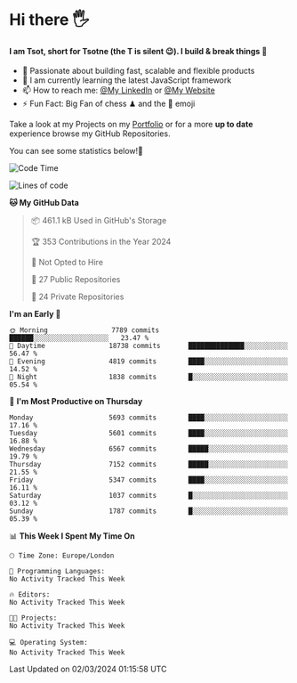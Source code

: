 # Hi there :raised_hand_with_fingers_splayed:
#### I am Tsot, short for Tsotne (the T is silent :wink:). I build & break things :space_invader:
- :telescope: Passionate about building fast, scalable and flexible products
- :seedling: I am currently learning the latest JavaScript framework 
- :mailbox: How to reach me: [@My LinkedIn](https://www.linkedin.com/in/tsotne-gvadzabia/) or [@My Website](https://tsotne.co.uk/contact)
- :zap: Fun Fact: Big Fan of chess ♟ and the 👾 emoji

Take a look at my Projects on my [Portfolio](https://tsotne.co.uk/) or for a more **up to date** experience browse my GitHub Repositories.

You can see some statistics below!:space_invader:
<!--START_SECTION:waka-->
![Code Time](http://img.shields.io/badge/Code%20Time-761%20hrs%202%20mins-blue)

![Lines of code](https://img.shields.io/badge/From%20Hello%20World%20I%27ve%20Written-12.0%20million%20lines%20of%20code-blue)

**🐱 My GitHub Data** 

> 📦 461.1 kB Used in GitHub's Storage 
 > 
> 🏆 353 Contributions in the Year 2024
 > 
> 🚫 Not Opted to Hire
 > 
> 📜 27 Public Repositories 
 > 
> 🔑 24 Private Repositories 
 > 
**I'm an Early 🐤** 

```text
🌞 Morning                7789 commits        ██████░░░░░░░░░░░░░░░░░░░   23.47 % 
🌆 Daytime                18738 commits       ██████████████░░░░░░░░░░░   56.47 % 
🌃 Evening                4819 commits        ████░░░░░░░░░░░░░░░░░░░░░   14.52 % 
🌙 Night                  1838 commits        █░░░░░░░░░░░░░░░░░░░░░░░░   05.54 % 
```
📅 **I'm Most Productive on Thursday** 

```text
Monday                   5693 commits        ████░░░░░░░░░░░░░░░░░░░░░   17.16 % 
Tuesday                  5601 commits        ████░░░░░░░░░░░░░░░░░░░░░   16.88 % 
Wednesday                6567 commits        █████░░░░░░░░░░░░░░░░░░░░   19.79 % 
Thursday                 7152 commits        █████░░░░░░░░░░░░░░░░░░░░   21.55 % 
Friday                   5347 commits        ████░░░░░░░░░░░░░░░░░░░░░   16.11 % 
Saturday                 1037 commits        █░░░░░░░░░░░░░░░░░░░░░░░░   03.12 % 
Sunday                   1787 commits        █░░░░░░░░░░░░░░░░░░░░░░░░   05.39 % 
```


📊 **This Week I Spent My Time On** 

```text
🕑︎ Time Zone: Europe/London

💬 Programming Languages: 
No Activity Tracked This Week

🔥 Editors: 
No Activity Tracked This Week

🐱‍💻 Projects: 
No Activity Tracked This Week

💻 Operating System: 
No Activity Tracked This Week
```


 Last Updated on 02/03/2024 01:15:58 UTC
<!--END_SECTION:waka-->
